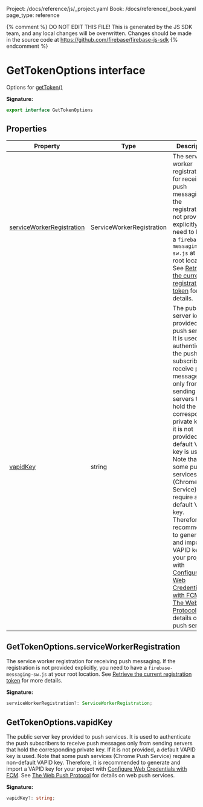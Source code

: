 Project: /docs/reference/js/_project.yaml
Book: /docs/reference/_book.yaml
page_type: reference

{% comment %}
DO NOT EDIT THIS FILE!
This is generated by the JS SDK team, and any local changes will be
overwritten. Changes should be made in the source code at
https://github.com/firebase/firebase-js-sdk
{% endcomment %}

# GetTokenOptions interface
Options for [getToken()](./messaging_.md#gettoken)

<b>Signature:</b>

```typescript
export interface GetTokenOptions 
```

## Properties

|  Property | Type | Description |
|  --- | --- | --- |
|  [serviceWorkerRegistration](./messaging_sw.gettokenoptions.md#gettokenoptionsserviceworkerregistration) | ServiceWorkerRegistration | The service worker registration for receiving push messaging. If the registration is not provided explicitly, you need to have a <code>firebase-messaging-sw.js</code> at your root location. See [Retrieve the current registration token](https://firebase.google.com/docs/cloud-messaging/js/client#retrieve-the-current-registration-token) for more details. |
|  [vapidKey](./messaging_sw.gettokenoptions.md#gettokenoptionsvapidkey) | string | The public server key provided to push services. It is used to authenticate the push subscribers to receive push messages only from sending servers that hold the corresponding private key. If it is not provided, a default VAPID key is used. Note that some push services (Chrome Push Service) require a non-default VAPID key. Therefore, it is recommended to generate and import a VAPID key for your project with [Configure Web Credentials with FCM](https://firebase.google.com/docs/cloud-messaging/js/client#configure_web_credentials_with_fcm)<!-- -->. See [The Web Push Protocol](https://developers.google.com/web/fundamentals/push-notifications/web-push-protocol) for details on web push services. |

## GetTokenOptions.serviceWorkerRegistration

The service worker registration for receiving push messaging. If the registration is not provided explicitly, you need to have a `firebase-messaging-sw.js` at your root location. See [Retrieve the current registration token](https://firebase.google.com/docs/cloud-messaging/js/client#retrieve-the-current-registration-token) for more details.

<b>Signature:</b>

```typescript
serviceWorkerRegistration?: ServiceWorkerRegistration;
```

## GetTokenOptions.vapidKey

The public server key provided to push services. It is used to authenticate the push subscribers to receive push messages only from sending servers that hold the corresponding private key. If it is not provided, a default VAPID key is used. Note that some push services (Chrome Push Service) require a non-default VAPID key. Therefore, it is recommended to generate and import a VAPID key for your project with [Configure Web Credentials with FCM](https://firebase.google.com/docs/cloud-messaging/js/client#configure_web_credentials_with_fcm)<!-- -->. See [The Web Push Protocol](https://developers.google.com/web/fundamentals/push-notifications/web-push-protocol) for details on web push services.

<b>Signature:</b>

```typescript
vapidKey?: string;
```
